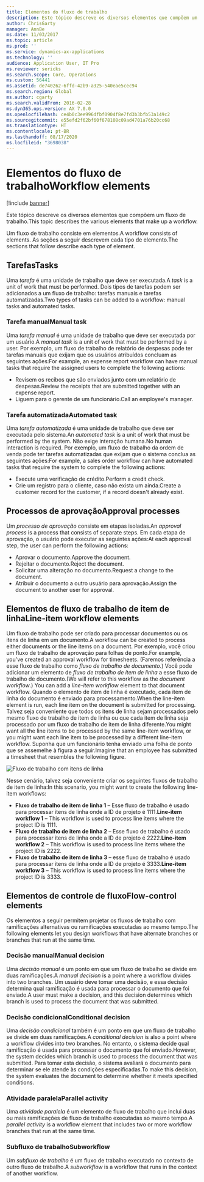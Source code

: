 ```yaml
---
title: Elementos do fluxo de trabalho
description: Este tópico descreve os diversos elementos que compõem um fluxo de trabalho.
author: ChrisGarty
manager: AnnBe
ms.date: 11/03/2017
ms.topic: article
ms.prod: ''
ms.service: dynamics-ax-applications
ms.technology: ''
audience: Application User, IT Pro
ms.reviewer: sericks
ms.search.scope: Core, Operations
ms.custom: 56441
ms.assetid: de740262-6ffd-42b9-a325-540eae5cec94
ms.search.region: Global
ms.author: cgarty
ms.search.validFrom: 2016-02-28
ms.dyn365.ops.version: AX 7.0.0
ms.openlocfilehash: ce4b0c3ee996dfbf0904f8e7fd3b3bfb53a149c2
ms.sourcegitcommit: e55efd2f62bf60f678108c09ad4701a76b20cc68
ms.translationtype: HT
ms.contentlocale: pt-BR
ms.lasthandoff: 08/17/2020
ms.locfileid: "3698038"
---
```

# <a name="workflow-elements"></a><span data-ttu-id="202c5-103">Elementos do fluxo de trabalho</span><span class="sxs-lookup"><span data-stu-id="202c5-103">Workflow elements</span></span>

[!include [banner](../includes/banner.md)]

<span data-ttu-id="202c5-104">Este tópico descreve os diversos elementos que compõem um fluxo de trabalho.</span><span class="sxs-lookup"><span data-stu-id="202c5-104">This topic describes the various elements that make up a workflow.</span></span>

<span data-ttu-id="202c5-105">Um fluxo de trabalho consiste em elementos.</span><span class="sxs-lookup"><span data-stu-id="202c5-105">A workflow consists of elements.</span></span> <span data-ttu-id="202c5-106">As seções a seguir descrevem cada tipo de elemento.</span><span class="sxs-lookup"><span data-stu-id="202c5-106">The sections that follow describe each type of element.</span></span>

## <a name="tasks"></a><span data-ttu-id="202c5-107">Tarefas</span><span class="sxs-lookup"><span data-stu-id="202c5-107">Tasks</span></span>

<span data-ttu-id="202c5-108">Uma *tarefa* é uma unidade de trabalho que deve ser executada.</span><span class="sxs-lookup"><span data-stu-id="202c5-108">A *task* is a unit of work that must be performed.</span></span> <span data-ttu-id="202c5-109">Dois tipos de tarefas podem ser adicionados a um fluxo de trabalho: tarefas manuais e tarefas automatizadas.</span><span class="sxs-lookup"><span data-stu-id="202c5-109">Two types of tasks can be added to a workflow: manual tasks and automated tasks.</span></span>

### <a name="manual-task"></a><span data-ttu-id="202c5-110">Tarefa manual</span><span class="sxs-lookup"><span data-stu-id="202c5-110">Manual task</span></span>

<span data-ttu-id="202c5-111">Uma *tarefa manual* é uma unidade de trabalho que deve ser executada por um usuário.</span><span class="sxs-lookup"><span data-stu-id="202c5-111">A *manual task* is a unit of work that must be performed by a user.</span></span> <span data-ttu-id="202c5-112">Por exemplo, um fluxo de trabalho de relatório de despesas pode ter tarefas manuais que exijam que os usuários atribuídos concluam as seguintes ações:</span><span class="sxs-lookup"><span data-stu-id="202c5-112">For example, an expense report workflow can have manual tasks that require the assigned users to complete the following actions:</span></span>

- <span data-ttu-id="202c5-113">Revisem os recibos que são enviados junto com um relatório de despesas.</span><span class="sxs-lookup"><span data-stu-id="202c5-113">Review the receipts that are submitted together with an expense report.</span></span>
- <span data-ttu-id="202c5-114">Liguem para o gerente de um funcionário.</span><span class="sxs-lookup"><span data-stu-id="202c5-114">Call an employee's manager.</span></span>

### <a name="automated-task"></a><span data-ttu-id="202c5-115">Tarefa automatizada</span><span class="sxs-lookup"><span data-stu-id="202c5-115">Automated task</span></span>

<span data-ttu-id="202c5-116">Uma *tarefa automatizada* é uma unidade de trabalho que deve ser executada pelo sistema.</span><span class="sxs-lookup"><span data-stu-id="202c5-116">An *automated task* is a unit of work that must be performed by the system.</span></span> <span data-ttu-id="202c5-117">Não exige interação humana.</span><span class="sxs-lookup"><span data-stu-id="202c5-117">No human interaction is required.</span></span> <span data-ttu-id="202c5-118">Por exemplo, um fluxo de trabalho da ordem de venda pode ter tarefas automatizadas que exijam que o sistema conclua as seguintes ações:</span><span class="sxs-lookup"><span data-stu-id="202c5-118">For example, a sales order workflow can have automated tasks that require the system to complete the following actions:</span></span>

- <span data-ttu-id="202c5-119">Execute uma verificação de crédito.</span><span class="sxs-lookup"><span data-stu-id="202c5-119">Perform a credit check.</span></span>
- <span data-ttu-id="202c5-120">Crie um registro para o cliente, caso não exista um ainda.</span><span class="sxs-lookup"><span data-stu-id="202c5-120">Create a customer record for the customer, if a record doesn't already exist.</span></span>

## <a name="approval-processes"></a><span data-ttu-id="202c5-121">Processos de aprovação</span><span class="sxs-lookup"><span data-stu-id="202c5-121">Approval processes</span></span>

<span data-ttu-id="202c5-122">Um *processo de aprovação* consiste em etapas isoladas.</span><span class="sxs-lookup"><span data-stu-id="202c5-122">An *approval process* is a process that consists of separate steps.</span></span> <span data-ttu-id="202c5-123">Em cada etapa de aprovação, o usuário pode executar as seguintes ações:</span><span class="sxs-lookup"><span data-stu-id="202c5-123">At each approval step, the user can perform the following actions:</span></span>

- <span data-ttu-id="202c5-124">Aprovar o documento.</span><span class="sxs-lookup"><span data-stu-id="202c5-124">Approve the document.</span></span>
- <span data-ttu-id="202c5-125">Rejeitar o documento.</span><span class="sxs-lookup"><span data-stu-id="202c5-125">Reject the document.</span></span>
- <span data-ttu-id="202c5-126">Solicitar uma alteração no documento.</span><span class="sxs-lookup"><span data-stu-id="202c5-126">Request a change to the document.</span></span>
- <span data-ttu-id="202c5-127">Atribuir o documento a outro usuário para aprovação.</span><span class="sxs-lookup"><span data-stu-id="202c5-127">Assign the document to another user for approval.</span></span>

## <a name="line-item-workflow-elements"></a><span data-ttu-id="202c5-128">Elementos de fluxo de trabalho de item de linha</span><span class="sxs-lookup"><span data-stu-id="202c5-128">Line-item workflow elements</span></span>

<span data-ttu-id="202c5-129">Um fluxo de trabalho pode ser criado para processar documentos ou os itens de linha em um documento.</span><span class="sxs-lookup"><span data-stu-id="202c5-129">A workflow can be created to process either documents or the line items on a document.</span></span> <span data-ttu-id="202c5-130">Por exemplo, você criou um fluxo de trabalho de aprovação para folhas de ponto.</span><span class="sxs-lookup"><span data-stu-id="202c5-130">For example, you've created an approval workflow for timesheets.</span></span> <span data-ttu-id="202c5-131">(Faremos referência a esse fluxo de trabalho como *fluxo de trabalho de documento*.) Você pode adicionar um elemento de *fluxo de trabalho de item de linha* a esse fluxo de trabalho de documento.</span><span class="sxs-lookup"><span data-stu-id="202c5-131">(We will refer to this workflow as the *document workflow*.) You can add a *line-item workflow* element to that document workflow.</span></span> <span data-ttu-id="202c5-132">Quando o elemento de item de linha é executado, cada item de linha do documento é enviado para processamento.</span><span class="sxs-lookup"><span data-stu-id="202c5-132">When the line-item element is run, each line item on the document is submitted for processing.</span></span> <span data-ttu-id="202c5-133">Talvez seja conveniente que todos os itens de linha sejam processados pelo mesmo fluxo de trabalho de item de linha ou que cada item de linha seja processado por um fluxo de trabalho de item de linha diferente.</span><span class="sxs-lookup"><span data-stu-id="202c5-133">You might want all the line items to be processed by the same line-item workflow, or you might want each line item to be processed by a different line-item workflow.</span></span> <span data-ttu-id="202c5-134">Suponha que um funcionário tenha enviado uma folha de ponto que se assemelhe à figura a seguir.</span><span class="sxs-lookup"><span data-stu-id="202c5-134">Imagine that an employee has submitted a timesheet that resembles the following figure.</span></span>

![Fluxo de trabalho com itens de linha](./media/workflow_lineitemworkflow.gif)

<span data-ttu-id="202c5-136">Nesse cenário, talvez seja conveniente criar os seguintes fluxos de trabalho de item de linha:</span><span class="sxs-lookup"><span data-stu-id="202c5-136">In this scenario, you might want to create the following line-item workflows:</span></span>

- <span data-ttu-id="202c5-137">**Fluxo de trabalho de item de linha 1** – Esse fluxo de trabalho é usado para processar itens de linha onde a ID de projeto é 1111.</span><span class="sxs-lookup"><span data-stu-id="202c5-137">**Line-item workflow 1** – This workflow is used to process line items where the project ID is 1111.</span></span>
- <span data-ttu-id="202c5-138">**Fluxo de trabalho de item de linha 2** – Esse fluxo de trabalho é usado para processar itens de linha onde a ID de projeto é 2222.</span><span class="sxs-lookup"><span data-stu-id="202c5-138">**Line-item workflow 2** – This workflow is used to process line items where the project ID is 2222.</span></span>
- <span data-ttu-id="202c5-139">**Fluxo de trabalho de item de linha 3** – esse fluxo de trabalho é usado para processar itens de linha onde a ID de projeto é 3333.</span><span class="sxs-lookup"><span data-stu-id="202c5-139">**Line-item workflow 3** – This workflow is used to process line items where the project ID is 3333.</span></span>

## <a name="flow-control-elements"></a><span data-ttu-id="202c5-140">Elementos de controle de fluxo</span><span class="sxs-lookup"><span data-stu-id="202c5-140">Flow-control elements</span></span>

<span data-ttu-id="202c5-141">Os elementos a seguir permitem projetar os fluxos de trabalho com ramificações alternativas ou ramificações executadas ao mesmo tempo.</span><span class="sxs-lookup"><span data-stu-id="202c5-141">The following elements let you design workflows that have alternate branches or branches that run at the same time.</span></span>

### <a name="manual-decision"></a><span data-ttu-id="202c5-142">Decisão manual</span><span class="sxs-lookup"><span data-stu-id="202c5-142">Manual decision</span></span>

<span data-ttu-id="202c5-143">Uma *decisão manual* é um ponto em que um fluxo de trabalho se divide em duas ramificações.</span><span class="sxs-lookup"><span data-stu-id="202c5-143">A *manual decision* is a point where a workflow divides into two branches.</span></span> <span data-ttu-id="202c5-144">Um usuário deve tomar uma decisão, e essa decisão determina qual ramificação é usada para processar o documento que foi enviado.</span><span class="sxs-lookup"><span data-stu-id="202c5-144">A user must make a decision, and this decision determines which branch is used to process the document that was submitted.</span></span>

### <a name="conditional-decision"></a><span data-ttu-id="202c5-145">Decisão condicional</span><span class="sxs-lookup"><span data-stu-id="202c5-145">Conditional decision</span></span>

<span data-ttu-id="202c5-146">Uma *decisão condicional* também é um ponto em que um fluxo de trabalho se divide em duas ramificações.</span><span class="sxs-lookup"><span data-stu-id="202c5-146">A *conditional decision* is also a point where a workflow divides into two branches.</span></span> <span data-ttu-id="202c5-147">No entanto, o sistema decide qual ramificação é usada para processar o documento que foi enviado.</span><span class="sxs-lookup"><span data-stu-id="202c5-147">However, the system decides which branch is used to process the document that was submitted.</span></span> <span data-ttu-id="202c5-148">Para tomar esta decisão, o sistema avaliará o documento para determinar se ele atende às condições especificadas.</span><span class="sxs-lookup"><span data-stu-id="202c5-148">To make this decision, the system evaluates the document to determine whether it meets specified conditions.</span></span>

### <a name="parallel-activity"></a><span data-ttu-id="202c5-149">Atividade paralela</span><span class="sxs-lookup"><span data-stu-id="202c5-149">Parallel activity</span></span>

<span data-ttu-id="202c5-150">Uma *atividade paralela* é um elemento de fluxo de trabalho que inclui duas ou mais ramificações de fluxo de trabalho executadas ao mesmo tempo.</span><span class="sxs-lookup"><span data-stu-id="202c5-150">A *parallel activity* is a workflow element that includes two or more workflow branches that run at the same time.</span></span>

### <a name="subworkflow"></a><span data-ttu-id="202c5-151">Subfluxo de trabalho</span><span class="sxs-lookup"><span data-stu-id="202c5-151">Subworkflow</span></span>

<span data-ttu-id="202c5-152">Um *subfluxo de trabalho* é um fluxo de trabalho executado no contexto de outro fluxo de trabalho.</span><span class="sxs-lookup"><span data-stu-id="202c5-152">A *subworkflow* is a workflow that runs in the context of another workflow.</span></span>
